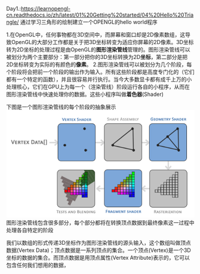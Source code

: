 Day1.:https://learnopengl-cn.readthedocs.io/zh/latest/01%20Getting%20started/04%20Hello%20Triangle/
通过学习三角形的绘制建立一个OPENGL的hello world程序

1.在OpenGL中，任何事物都在3D空间中，而屏幕和窗口却是2D像素数组，这导致OpenGL的大部分工作都是关于把3D坐标转变为适应你屏幕的2D像素。3D坐标转为2D坐标的处理过程是由OpenGL的**图形渲染管线**管理的。图形渲染管线可以被划分为两个主要部分：第一部分把你的3D坐标转换为2D**坐标**，第二部分是把2D坐标转变为实际的有颜色的**像素**。
2.图形渲染管线可以被划分为几个阶段，每个阶段将会把前一个阶段的输出作为输入。所有这些阶段都是高度专门化的（它们都有一个特定的函数），并且很容易并行执行。当今大多数显卡都有成千上万的小处理核心，它们在GPU上为每一个（渲染管线）阶段运行各自的小程序，从而在图形渲染管线中快速处理你的数据。这些小程序叫做**着色器**(Shader)

下图是一个图形渲染管线的每个阶段的抽象展示
![](/assets/pipeline.png)
图形渲染管线包含很多部分，每个部分都将在转换顶点数据到最终像素这一过程中处理各自特定的阶段

我们以数组的形式传递3D坐标作为图形渲染管线的源头输入，这个数组叫做顶点数据(Vertex Data)；顶点数据是一系列顶点的集合。一个顶点(Vertex)是一个3D坐标的数据的集合。而顶点数据是用顶点属性(Vertex Attribute)表示的，它可以包含任何我们想用的数据，